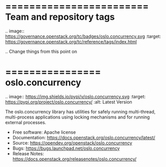 ========================
Team and repository tags
========================

.. image:: https://governance.openstack.org/tc/badges/oslo.concurrency.svg
    :target: https://governance.openstack.org/tc/reference/tags/index.html

.. Change things from this point on

================
oslo.concurrency
================

.. image:: https://img.shields.io/pypi/v/oslo.concurrency.svg
    :target: https://pypi.org/project/oslo.concurrency/
    :alt: Latest Version

The oslo.concurrency library has utilities for safely running multi-thread,
multi-process applications using locking mechanisms and for running
external processes.

* Free software: Apache license
* Documentation: https://docs.openstack.org/oslo.concurrency/latest/
* Source: https://opendev.org/openstack/oslo.concurrency
* Bugs: https://bugs.launchpad.net/oslo.concurrency
* Release Notes: https://docs.openstack.org/releasenotes/oslo.concurrency/
